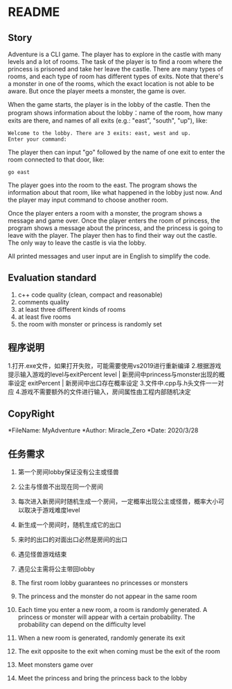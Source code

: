 # README

## Story

Adventure is a CLI game. The player has to explore in the castle with many levels and a lot of rooms. The task of the player is to find a room where the princess is prisoned and take her leave the castle. There are many types of rooms, and each type of room has different types of exits. Note that there's a monster in one of the rooms, which the exact location is not able to be aware. But once the player meets a monster, the game is over.

When the game starts, the player is in the lobby of the castle. Then the program shows information about the lobby：name of the room, how many exits are there, and names of all exits (e.g.: "east", "south", "up"), like:

```
Welcome to the lobby. There are 3 exits: east, west and up.
Enter your command:
```

The player then can input "go" followed by the name of one exit to enter the room connected to that door, like:

```
go east
```

The player goes into the room to the east. The program shows the information about that room, like what happened in the lobby just now. And the player may input command to choose another room.

Once the player enters a room with a monster, the program shows a message and game over. Once the player enters the room of princess, the program shows a message about the princess, and the princess is going to leave with the player. The player then has to find their way out the castle. The only way to leave the castle is via the lobby.

All printed messages and user input are in English to simplify the code.

## Evaluation standard

1. c++ code quality (clean, compact and reasonable)
2. comments quality
3. at least three different kinds of rooms
4. at least five rooms
5. the room with monster or princess is randomly set

## 程序说明
1.打开.exe文件，如果打开失败，可能需要使用vs2019进行重新编译
2.根据游戏提示输入游戏的level与exitPercent
	level		|	新房间中princess与monster出现的概率设定
	exitPercent	|	新房间中出口存在概率设定
3.文件中.cpp与.h头文件一一对应
4.游戏不需要额外的文件进行输入，房间属性由工程内部随机决定

## CopyRight

  *FileName:		MyAdventure
  *Author:		Miracle_Zero
  *Date:		2020/3/28


## 任务需求

1. 第一个房间lobby保证没有公主或怪兽
2. 公主与怪兽不出现在同一个房间
3. 每次进入新房间时随机生成一个房间，一定概率出现公主或怪兽，概率大小可以取决于游戏难度level
4. 新生成一个房间时，随机生成它的出口
5. 来时的出口的对面出口必然是房间的出口
6. 遇见怪兽游戏结束
7. 遇见公主需将公主带回lobby
   
1. The first room lobby guarantees no princesses or monsters
2. The princess and the monster do not appear in the same room

3. Each time you enter a new room, a room is randomly generated. 
   A princess or monster will appear with a certain probability. The probability can depend on the difficulty level
4. When a new room is generated, randomly generate its exit
5. The exit opposite to the exit when coming must be the exit of the room
6. Meet monsters game over
7. Meet the princess and bring the princess back to the lobby

